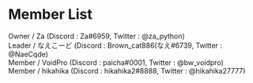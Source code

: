 # Member List
Owner / Za (Discord : Za#6959, Twitter : @za_python)<br>
Leader / なえこーど (Discord : Brown_cat886(なえ#6739, Twitter : @NaeCqde)<br>
Member / VoidPro (Discord : paicha#0001, Twitter : @bw_voidpro)<br>
Member / hikahika (Discord : hikahika2#8888, Twitter : @hikahika27777)<br>
